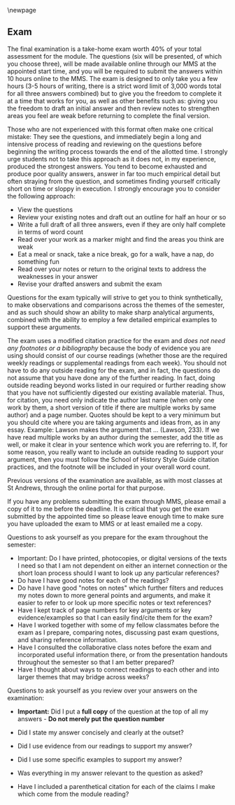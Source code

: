 \newpage

## Exam

The final examination is a take-home exam worth 40% of your total assessment for the module. The questions (six will be presented, of which you choose three), will be made available online through our MMS at the appointed start time, and you will be required to submit the answers within 10 hours online to the MMS. The exam is designed to only take you a few hours (3-5 hours of writing, there is a strict word limit of 3,000 words total for all three answers combined) but to give you the freedom to complete it at a time that works for you, as well as other benefits such as: giving you the freedom to draft an initial answer and then review notes to strengthen areas you feel are weak before returning to complete the final version.

Those who are not experienced with this format often make one critical mistake: They see the questions, and immediately begin a long and intensive process of reading and reviewing on the questions before beginning the writing process towards the end of the allotted time. I strongly urge students not to take this approach as it does not, in my experience, produced the strongest answers. You tend to become exhausted and produce poor quality answers, answer in far too much empirical detail but often straying from the question, and sometimes finding yourself critically short on time or sloppy in execution. I strongly encourage you to consider the following approach: 

* View the questions
* Review your existing notes and draft out an outline for half an hour or so 
* Write a full draft of all three answers, even if they are only half complete in terms of word count
* Read over your work as a marker might and find the areas you think are weak
* Eat a meal or snack, take a nice break, go for a walk, have a nap, do something fun
* Read over your notes or return to the original texts to address the weaknesses in your answer
* Revise your drafted answers and submit the exam

Questions for the exam typically will strive to get you to think synthetically, to make observations and comparisons across the themes of the semester, and as such should show an ability to make sharp analytical arguments, combined with the ability to employ a few detailed empirical examples to support these arguments.

The exam uses a modified citation practice for the exam and *does not need any footnotes or a bibliography* because the body of evidence you are using should consist of our course readings (whether those are the required weekly readings or supplemental readings from each week). You should not have to do any outside reading for the exam, and in fact, the questions do not assume that you have done any of the further reading. In fact, doing outside reading beyond works listed in our required or further reading show that you have not sufficiently digested our existing available material. Thus, for citation, you need only indicate the author last name (when only one work by them, a short version of title if there are multiple works by same author) and a page number. Quotes should be kept to a very minimum but you should cite where you are taking arguments and ideas from, as in any essay. Example: Lawson makes the argument that ... (Lawson, 233). If we have read multiple works by an author during the semester, add the title as well, or make it clear in your sentence which work you are referring to. If, for some reason, you really want to include an outside reading to support your argument, then you must follow the School of History Style Guide citation practices, and the footnote will be included in your overall word count.

Previous versions of the examination are available, as with most classes at St Andrews, through the online portal for that purpose.

If you have any problems submitting the exam through MMS, please email a copy of it to me before the deadline. It is critical that you get the exam submitted by the appointed time so please leave enough time to make sure you have uploaded the exam to MMS or at least emailed me a copy.

Questions to ask yourself as you prepare for the exam throughout the semester:

* Important: Do I have printed, photocopies, or digital versions of the texts I need so that I am not dependent on either an internet connection or the short loan process should I want to look up any particular references?
* Do have I have good notes for each of the readings?
* Do have I have good "notes on notes" which further filters and reduces my notes down to more general points and arguments, and make it easier to refer to or look up more specific notes or text references?
* Have I kept track of page numbers for key arguments or key evidence/examples so that I can easily find/cite them for the exam?
* Have I worked together with some of my fellow classmates before the exam as I prepare, comparing notes, discussing past exam questions, and sharing reference information.
* Have I consulted the collaborative class notes before the exam and incorporated useful information there, or from the presentation handouts throughout the semester so that I am better prepared?
* Have I thought about ways to connect readings to each other and into larger themes that may bridge across weeks?

Questions to ask yourself as you review over your answers on the examination:

* **Important:** Did I put a **full copy** of the question at the top of all my answers - **Do not merely put the question number**

* Did I state my answer concisely and clearly at the outset?
* Did I use evidence from our readings to support my answer?
* Did I use some specific examples to support my answer?
* Was everything in my answer relevant to the question as asked?
* Have I included a parenthetical citation for each of the claims I make which come from the module reading?
